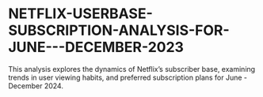 # NETFLIX-USERBASE-SUBSCRIPTION-ANALYSIS-FOR-JUNE---DECEMBER-2023
This analysis explores the dynamics of Netflix’s subscriber base, examining trends in user viewing habits, and preferred subscription plans for June - December 2024.
